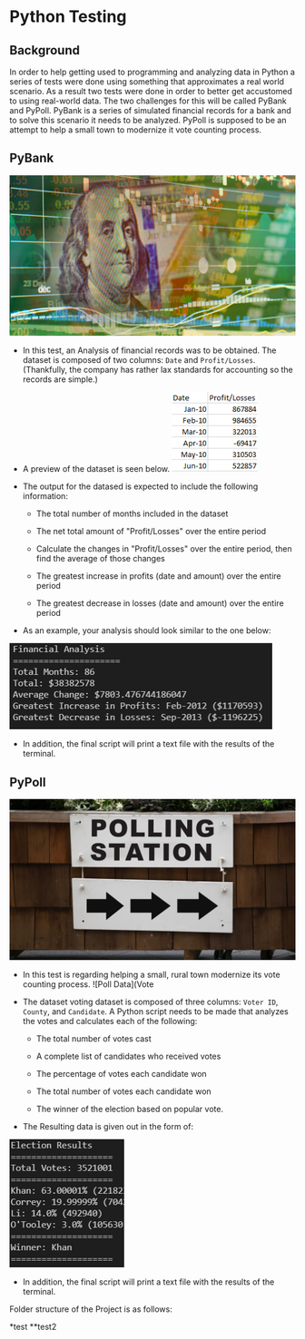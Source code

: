 # Python Testing

## Background

In order to help getting used to programming and analyzing data in Python a series of tests were done using something that approximates a real world scenario.  As a result two tests were done in order to better get accustomed to using real-world data.  The two challenges for this will be called PyBank and PyPoll.  PyBank is a series of simulated financial records for a bank and to solve this scenario it needs to be analyzed.  PyPoll is supposed to be an attempt to help a small town to modernize it vote counting process.

## PyBank
![Introduction](revenue-per-lead.png)
* In this test, an Analysis of financial records was to be obtained. The dataset is composed of two columns: `Date` and `Profit/Losses`. (Thankfully, the company has rather lax standards for accounting so the records are simple.)

* A preview of the dataset is seen below.
![dataset](PyBank_resources.PNG)

* The output for the datased is expected to include the following information:

  * The total number of months included in the dataset

  * The net total amount of "Profit/Losses" over the entire period

  * Calculate the changes in "Profit/Losses" over the entire period, then find the average of those changes

  * The greatest increase in profits (date and amount) over the entire period

  * The greatest decrease in losses (date and amount) over the entire period

* As an example, your analysis should look similar to the one below:

![Vote Counting](PyBank.png)

* In addition, the final script will print a text file with the results of the terminal.

## PyPoll
![Introduction2](Vote_counting.png)
* In this test is regarding helping a small, rural town modernize its vote counting process.
![Poll Data](Vote

* The dataset voting dataset is composed of three columns: `Voter ID`, `County`, and `Candidate`. A Python script needs to be made that analyzes the votes and calculates each of the following:

  * The total number of votes cast

  * A complete list of candidates who received votes

  * The percentage of votes each candidate won

  * The total number of votes each candidate won

  * The winner of the election based on popular vote.

* The Resulting data is given out in the form of:

![PyPoll](PyPoll.png)

* In addition, the final script will print a text file with the results of the terminal.


Folder structure of the Project is as follows:

*test
**test2

